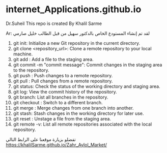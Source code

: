 # internet_Applications.github.io

Dr.Suheil This repo is created By Khalil Sarme

Ar:  لقد تم إنشاء المستودع الخاص بالدكتور سهيل من قبل الطالب خليل صارمي


1. git init: Initialize a new Git repository in the current directory.
2. git clone <repository_url>: Clone a remote repository to your local machine.
3. git add <file>: Add a file to the staging area.
4. git commit -m "commit message": Commit changes in the staging area to the repository.
5. git push <remote> <branch>: Push changes to a remote repository.
6. git pull <remote> <branch>: Pull changes from a remote repository.
7. git status: Check the status of the working directory and staging area.
8. git log: View the commit history of the repository.
9. git branch: List all branches in the repository.
10. git checkout <branch>: Switch to a different branch.
11. git merge <branch>: Merge changes from one branch into another.
12. git stash: Stash changes in the working directory for later use.
13. git reset <file>: Unstage a file from the staging area.
14. git remote -v: List all remote repositories associated with the local repository.


تفضلو بزيارة موقعنا على الرابط التالي 
https://khalilSarme.github.io/Zahr_Aylol_Market/
